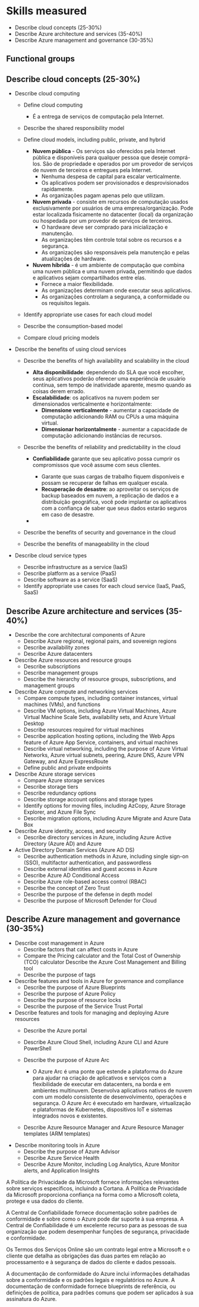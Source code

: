 # Skills measured

- Describe cloud concepts (25-30%)
- Describe Azure architecture and services (35-40%)
- Describe Azure management and governance (30-35%)

## Functional groups

## Describe cloud concepts (25-30%)

- Describe cloud computing
	- Define cloud computing
		- É a entrega de serviços de computação pela Internet.

	- Describe the shared responsibility model

	- Define cloud models, including public, private, and hybrid
		- **Nuvem pública** - Os serviços são oferecidos pela Internet pública e disponíveis para qualquer pessoa que deseje comprá-los. São de propriedade e operados por um provedor de serviços de nuvem de terceiros e entregues pela Internet.
			- Nenhuma despesa de capital para escalar verticalmente.
			- Os aplicativos podem ser provisionados e desprovisionados rapidamente.
			- As organizações pagam apenas pelo que utilizam.
		- **Nuvem privada** - consiste em recursos de computação usados exclusivamente por usuários de uma empresa/organização. Pode estar localizada fisicamente no datacenter (local) da organização ou hospedada por um provedor de serviços de terceiros.
			- O hardware deve ser comprado para inicialização e manutenção.
			- As organizações têm controle total sobre os recursos e a segurança.
			- As organizações são responsáveis pela manutenção e pelas atualizações de hardware.
		- **Nuvem híbrida** - é um ambiente de computação que combina uma nuvem pública e uma nuvem privada, permitindo que dados e aplicativos sejam compartilhados entre elas.
			- Fornece a maior flexibilidade.
			- As organizações determinam onde executar seus aplicativos.
			- As organizações controlam a segurança, a conformidade ou os requisitos legais.

	- Identify appropriate use cases for each cloud model
	- Describe the consumption-based model
	- Compare cloud pricing models

- Describe the benefits of using cloud services
	- Describe the benefits of high availability and scalability in the cloud
		- **Alta disponibilidade**: dependendo do SLA que você escolher, seus aplicativos poderão oferecer uma experiência de usuário contínua, sem tempo de inatividade aparente, mesmo quando as coisas derem errado.
		- **Escalabilidade**: os aplicativos na nuvem podem ser dimensionados verticalmente e horizontalmente:
    		- **Dimensione verticalmente** - aumentar a capacidade de computação adicionando RAM ou CPUs a uma máquina virtual.
    		- **Dimensionar horizontalmente** - aumentar a capacidade de computação adicionando instâncias de recursos.

	- Describe the benefits of reliability and predictability in the cloud
		- **Confiabilidade** garante que seu aplicativo possa cumprir os compromissos que você assume com seus clientes.
			- Garante que suas cargas de trabalho fiquem disponíveis e possam se recuperar de falhas em qualquer escala.
			- **Recuperação de desastre**: ao aproveitar os serviços de backup baseados em nuvem, a replicação de dados e a distribuição geográfica, você pode implantar os aplicativos com a confiança de saber que seus dados estarão seguros em caso de desastre.
			
		- 

	- Describe the benefits of security and governance in the cloud
	- Describe the benefits of manageability in the cloud
- Describe cloud service types
	- Describe infrastructure as a service (IaaS)
	- Describe platform as a service (PaaS)
	- Describe software as a service (SaaS)
	- Identify appropriate use cases for each cloud service (IaaS, PaaS, SaaS)

## Describe Azure architecture and services (35-40%)

- Describe the core architectural components of Azure
	- Describe Azure regional, regional pairs, and sovereign regions
	- Describe availability zones
	- Describe Azure datacenters
- Describe Azure resources and resource groups
	- Describe subscriptions
	- Describe management groups
	- Describe the hierarchy of resource groups, subscriptions, and management groups
- Describe Azure compute and networking services
	- Compare compute types, including container instances, virtual machines (VMs), and functions
	- Describe VM options, including Azure Virtual Machines, Azure Virtual Machine Scale Sets, availability sets, and Azure Virtual Desktop
	- Describe resources required for virtual machines
	- Describe application hosting options, including the Web Apps feature of Azure App Service, containers, and virtual machines
	- Describe virtual networking, including the purpose of Azure Virtual Networks, Azure virtual subnets, peering, Azure DNS, Azure VPN Gateway, and Azure ExpressRoute
	- Define public and private endpoints
- Describe Azure storage services
	- Compare Azure storage services
	- Describe storage tiers
	- Describe redundancy options
	- Describe storage account options and storage types
	- Identify options for moving files, including AzCopy, Azure Storage Explorer, and Azure File Sync
	- Describe migration options, including Azure Migrate and Azure Data Box
- Describe Azure identity, access, and security
	- Describe directory services in Azure, including Azure Active Directory (Azure AD) and Azure
- Active Directory Domain Services (Azure AD DS)
	- Describe authentication methods in Azure, including single sign-on (SSO), multifactor authentication, and passwordless
	- Describe external identities and guest access in Azure
	- Describe Azure AD Conditional Access
	- Describe Azure role-based access control (RBAC)
	- Describe the concept of Zero Trust
	- Describe the purpose of the defense in depth model
	- Describe the purpose of Microsoft Defender for Cloud

## Describe Azure management and governance (30-35%)

- Describe cost management in Azure
	- Describe factors that can affect costs in Azure
	- Compare the Pricing calculator and the Total Cost of Ownership (TCO) calculator Describe the Azure Cost Management and Billing tool
	- Describe the purpose of tags
- Describe features and tools in Azure for governance and compliance
	- Describe the purpose of Azure Blueprints
	- Describe the purpose of Azure Policy
	- Describe the purpose of resource locks
	- Describe the purpose of the Service Trust Portal
- Describe features and tools for managing and deploying Azure resources
	- Describe the Azure portal
	- Describe Azure Cloud Shell, including Azure CLI and Azure PowerShell
	- Describe the purpose of Azure Arc
		- O Azure Arc é uma ponte que estende a plataforma do Azure para ajudar na criação de aplicativos e serviços com a flexibilidade de executar em datacenters, na borda e em ambientes multinuvem. Desenvolva aplicativos nativos de nuvem com um modelo consistente de desenvolvimento, operações e segurança. O Azure Arc é executado em hardware, virtualização e plataformas de Kubernetes, dispositivos IoT e sistemas integrados novos e existentes.
		
	- Describe Azure Resource Manager and Azure Resource Manager templates (ARM templates)
- Describe monitoring tools in Azure
	- Describe the purpose of Azure Advisor
	- Describe Azure Service Health
	- Describe Azure Monitor, including Log Analytics, Azure Monitor alerts, and Application Insights



A Política de Privacidade da Microsoft fornece informações relevantes sobre serviços específicos, incluindo a Cortana.
A Política de Privacidade da Microsoft proporciona confiança na forma como a Microsoft coleta, protege e usa dados do cliente.

A Central de Confiabilidade fornece documentação sobre padrões de conformidade e sobre como o Azure pode dar suporte à sua empresa.
A Central de Confiabilidade é um excelente recurso para as pessoas de sua organização que podem desempenhar funções de segurança, privacidade e conformidade.

Os Termos dos Serviços Online são um contrato legal entre a Microsoft e o cliente que detalha as obrigações das duas partes em relação ao processamento e à segurança de dados do cliente e dados pessoais.

A documentação de conformidade do Azure inclui informações detalhadas sobre a conformidade e os padrões legais e regulatórios no Azure.
A documentação de conformidade fornece blueprints de referência, ou definições de política, para padrões comuns que podem ser aplicados à sua assinatura do Azure.
